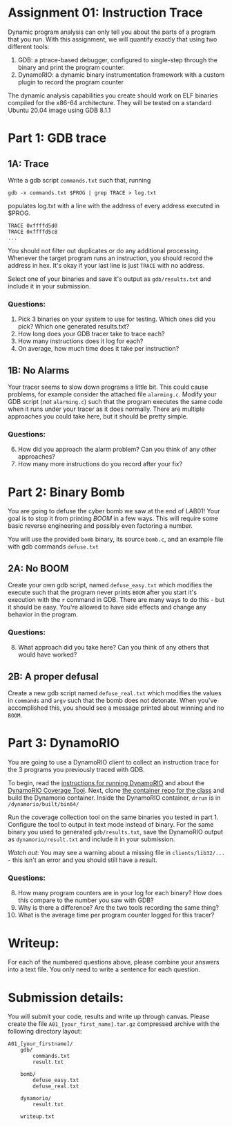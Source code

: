 Assignment 01: Instruction Trace
====

Dynamic program analysis can only tell you about the parts of a program that you run. With this assignment, we will quantify exactly that using two different tools:
1) GDB: a ptrace-based debugger, configured to single-step through the binary and print the program counter.
2) DynamoRIO: a dynamic binary instrumentation framework with a custom plugin to record the program counter

The dynamic analysis capabilities you create should work on ELF binaries compiled for the x86-64 architecture. They will be tested on a standard Ubuntu 20.04 image using GDB 8.1.1

# Part 1: GDB trace

## 1A: Trace
Write a gdb script `commands.txt` such that, running
```
gdb -x commands.txt $PROG | grep TRACE > log.txt
```
populates log.txt with a line with the address of every address executed in $PROG.
```
TRACE 0xffffd5d0
TRACE 0xffffd5c8
...
```

You should not filter out duplicates or do any additional processing. Whenever the target program runs an instruction, you should record the address in hex. It's okay if your last line is just `TRACE` with no address.

Select one of your binaries and save it's output as `gdb/results.txt` and include it in your submission.

### Questions:
1) Pick 3 binaries on your system to use for testing. Which ones did you pick? Which one generated results.txt?
2) How long does your GDB tracer take to trace each?
3) How many instructions does it log for each?
4) On average, how much time does it take per instruction?

## 1B: No Alarms
Your tracer seems to slow down programs a little bit. This could cause problems, for example consider the attached file `alarming.c`. Modify your GDB script (_not_ `alarming.c`) such that the program executes the same code when it runs under your tracer as it does normally. There are multiple approaches you could take here, but it should be pretty simple.

### Questions:
6) How did you approach the alarm problem? Can you think of any other approaches?
7) How many more instructions do you record after your fix?


# Part 2: Binary Bomb
You are going to defuse the cyber bomb we saw at the end of LAB01! Your goal is to stop it from printing *BOOM* in a few ways. This will require some basic reverse engineering and possibly even factoring a number.

You will use the provided `bomb` binary, its source `bomb.c`, and an example file with gdb commands `defuse.txt`

## 2A: No BOOM
Create your own gdb script, named `defuse_easy.txt` which modifies the execute such that the program never prints `BOOM` after you start it's execution with the `r` command in GDB. There are many ways to do this - but it should be easy. You're allowed to have side effects and change any behavior in the program.

### Questions:
8) What approach did you take here? Can you think of any others that would have worked?

## 2B: A proper defusal
Create a new gdb script named `defuse_real.txt` which modifies the values in `commands` and `argv` such that the bomb does not detonate. When you've accomplished this, you should see a message printed about winning and no `BOOM`.

# Part 3: DynamoRIO
You are going to use a DynamoRIO client to collect an instruction trace for the 3 programs you previously traced with GDB.


To begin, read the [instructions for running DynamoRIO](https://dynamorio.org/page_deploy.html) and about the [DynamoRIO Coverage Tool](https://dynamorio.org/page_drcov.html).
Next, clone [the container repo for the class](https://github.com/AndrewFasano/DPA-containers) and build the Dynamorio container.  Inside the DynamoRIO container, `drrun` is in `/dynamorio/built/bin64/`

Run the coverage collection tool on the same binaries you tested in part 1. Configure the tool to output in text mode instead of binary.
For the same binary you used to generated `gdb/results.txt`, save the DynamoRIO output as `dynamorio/result.txt` and include it in your submission.

*Watch out*: You may see a warning about a missing file in `clients/lib32/...` - this isn't an error and you should still have a result.

### Questions:
8) How many program counters are in your log for each binary? How does this compare to the number you saw with GDB?
9) Why is there a difference? Are the two tools recording the same thing?
10) What is the average time per program counter logged for this tracer?

# Writeup:
For each of the numbered questions above, please combine your answers into a text file. You only need to write a sentence for each question.

# Submission details:
You will submit your code, results and write up through canvas. Please create the file `A01_[your_first_name].tar.gz` compressed archive with the following directory layout:

```
A01_[your_firstname]/
    gdb/
        commands.txt
        result.txt

    bomb/
        defuse_easy.txt
        defuse_real.txt

    dynamorio/
        result.txt

    writeup.txt
```

